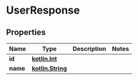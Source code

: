 # UserResponse

## Properties
Name | Type | Description | Notes
------------ | ------------- | ------------- | -------------
**id** | [**kotlin.Int**](.md) |  |  
**name** | [**kotlin.String**](.md) |  | 
